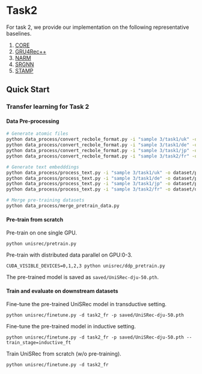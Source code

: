 # Task2

For task 2, we provide our implementation on the following representative baselines.

1. [CORE](https://github.com/RUCAIBox/CORE)
2. [GRU4Rec++](https://github.com/hidasib/GRU4Rec)
3. [NARM](https://github.com/lijingsdu/sessionRec_NARM)
4. [SRGNN](https://github.com/CRIPAC-DIG/SR-GNN)
5. [STAMP](https://github.com/uestcnlp/STAMP)

## Quick Start

### Transfer learning for Task 2

#### **Data Pre-processing**

```bash
# Generate atomic files
python data_process/convert_recbole_format.py -i "sample 3/task1/uk" -o dataset/pretrain/task1_uk
python data_process/convert_recbole_format.py -i "sample 3/task1/de" -o dataset/pretrain/task1_de
python data_process/convert_recbole_format.py -i "sample 3/task1/jp" -o dataset/pretrain/task1_jp
python data_process/convert_recbole_format.py -i "sample 3/task2/fr" -o dataset/downstream/task2_fr

# Generate text embedddings
python data_process/process_text.py -i "sample 3/task1/uk" -o dataset/pretrain -d task1_uk
python data_process/process_text.py -i "sample 3/task1/de" -o dataset/pretrain -d task1_de
python data_process/process_text.py -i "sample 3/task1/jp" -o dataset/pretrain -d task1_jp
python data_process/process_text.py -i "sample 3/task2/fr" -o dataset/downstream -d task2_fr

# Merge pre-training datasets
python data_process/merge_pretrain_data.py
```

#### **Pre-train from scratch**

Pre-train on one single GPU.

```
python unisrec/pretrain.py
```

Pre-train with distributed data parallel on GPU:0-3.

```
CUDA_VISIBLE_DEVICES=0,1,2,3 python unisrec/ddp_pretrain.py
```

The pre-trained model is saved as `saved/UniSRec-dju-50.pth`.

#### **Train and evaluate on downstream datasets**

Fine-tune the pre-trained UniSRec model in transductive setting.

```
python unisrec/finetune.py -d task2_fr -p saved/UniSRec-dju-50.pth
```

Fine-tune the pre-trained model in inductive setting.

```
python unisrec/finetune.py -d task2_fr -p saved/UniSRec-dju-50.pth --train_stage=inductive_ft
```

Train UniSRec from scratch (w/o pre-training).

```
python unisrec/finetune.py -d task2_fr
```
